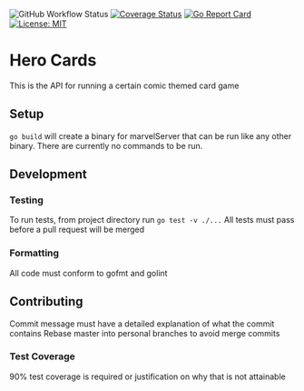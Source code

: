 ![GitHub Workflow Status](https://img.shields.io/github/workflow/status/juggler434/marvel_server/Go)
[![Coverage Status](https://coveralls.io/repos/github/juggler434/marvel_server/badge.svg?branch=development)](https://coveralls.io/github/juggler434/marvel_server?branch=development)
[![Go Report Card](https://goreportcard.com/badge/github.com/juggler434/marvel_server)](https://goreportcard.com/report/github.com/juggler434/marvel_server)
[![License: MIT](https://img.shields.io/badge/License-MIT-yellow.svg)](https://opensource.org/licenses/MIT)

# Hero Cards

This is the API for running a certain comic themed card game

## Setup
`go build` will create a binary for marvelServer that can be run like any other binary.  There are currently no commands to be run.

## Development

### Testing
To run tests, from project directory run `go test -v ./...`
All tests must pass before a pull request will be merged

### Formatting
All code must conform to gofmt and golint

## Contributing 
Commit message must have a detailed explanation of what the commit contains
Rebase master into personal branches to avoid merge commits

### Test Coverage
90% test coverage is required or justification on why that is not attainable
